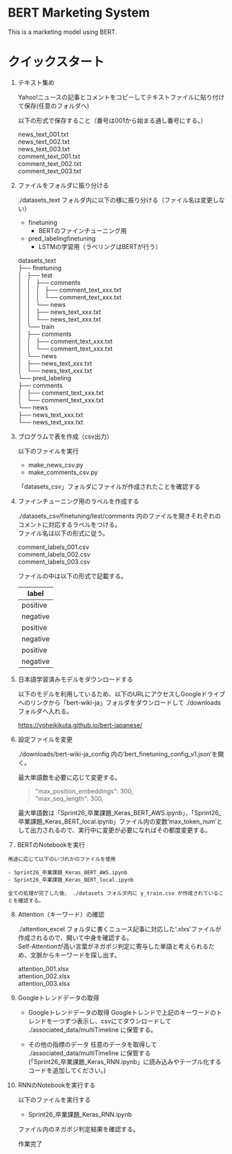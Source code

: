 # BERT Marketing System

This is a marketing model using BERT.

# クイックスタート

1. テキスト集め


    Yahoo!ニュースの記事とコメントをコピーしてテキストファイルに貼り付けて保存(任意のフォルダへ)

    以下の形式で保存すること（番号は001から始まる通し番号にする。）  

    news_text_001.txt  
    news_text_002.txt  
    news_text_003.txt  
    comment_text_001.txt  
    comment_text_002.txt  
    comment_text_003.txt  

2. ファイルをフォルダに振り分ける

    ./datasets_text フォルダ内に以下の様に振り分ける（ファイル名は変更しない）  

    - finetuning
      - BERTのファインチューニング用
    - pred_labelingfinetuning
      - LSTMの学習用（ラベリングはBERTが行う）

    datasets_text  
        ├── finetuning  
        │   ├── test  
        │   │   ├── comments  
        │   │   │   ├── comment_text_xxx.txt  
        │   │   │   └── comment_text_xxx.txt  
        │   │   └── news  
        │   │       ├── news_text_xxx.txt  
        │   │       └── news_text_xxx.txt  
        │   └── train  
        │       ├── comments  
        │       │   ├── comment_text_xxx.txt  
        │       │   └── comment_text_xxx.txt  
        │       └── news  
        │           ├── news_text_xxx.txt  
        │           └── news_text_xxx.txt  
        └── pred_labeling  
            ├── comments  
            │   ├── comment_text_xxx.txt  
            │   └── comment_text_xxx.txt  
            └── news  
                ├── news_text_xxx.txt  
                └── news_text_xxx.txt  

3. プログラムで表を作成（csv出力）

    以下のファイルを実行
    - make_news_csv.py
    - make_comments_csv.py

    「datasets_csv」フォルダにファイルが作成されたことを確認する

4. ファインチューニング用のラベルを作成する

    ./datasets_csv/finetuning/test/comments 内のファイルを開きそれぞれのコメントに対応するラベルをつける。  
    ファイル名は以下の形式に従う。

    comment_labels_001.csv  
    comment_labels_002.csv  
    comment_labels_003.csv  

    ファイルの中は以下の形式で記載する。

    |  label  |
    | ---- |
    |  positive  |
    |  negative  |
    |  positive  |
    |  negative  |
    |  positive  |
    |  negative  |

5. 日本語学習済みモデルをダウンロードする

    以下のモデルを利用しているため、以下のURLにアクセスしGoogleドライブへのリンクから「bert-wiki-ja」フォルダをダウンロードして ./downloads フォルダへ入れる。

    https://yoheikikuta.github.io/bert-japanese/


6. 設定ファイルを変更

    ./downloads/bert-wiki-ja_config 内の’bert_finetuning_config_v1.json’を開く。  

    最大単語数を必要に応じて変更する。  

    >"max_position_embeddings": 300,  
    >"max_seq_length": 300,  

    最大単語数は「Sprint26_卒業課題_Keras_BERT_AWS.ipynb」、「Sprint26_卒業課題_Keras_BERT_local.ipynb」ファイル内の変数’max_token_num’として出力されるので、実行中に変更が必要になればその都度変更する。


７. BERTのNotebookを実行

    用途に応じて以下のいづれかのファイルを使用  

    - Sprint26_卒業課題_Keras_BERT_AWS.ipynb
    - Sprint26_卒業課題_Keras_BERT_local.ipynb

    全ての処理が完了した後、 ./datasets フォルダ内に y_train.csv が作成されていることを確認する。

8. Attention（キーワード）の確認

    ./attention_excel フォルダに書くニュース記事に対応した'.xlxs'ファイルが作成されるので、開いて中身を確認する。  
    Self-Attentionが高い言葉がネガポジ判定に寄与した単語と考えられるため、文脈からキーワードを探し出す。  

    attention_001.xlsx  
    attention_002.xlsx  
    attention_003.xlsx  

9. Googleトレンドデータの取得

    - Googleトレンドデータの取得
    Googleトレンドで上記のキーワードのトレンドを一つずつ表示し、csvにてダウンロードして ./associated_data/multiTimeline に保管する。  

    - その他の指標のデータ
    任意のデータを取得して ./associated_data/multiTimeline に保管する  
    (「Sprint26_卒業課題_Keras_RNN.ipynb」に読み込みやテーブル化するコードを追加してください。)


10. RNNのNotebookを実行する

    以下のファイルを実行する

    - Sprint26_卒業課題_Keras_RNN.ipynb

    ファイル内のネガポジ判定結果を確認する。


    作業完了
